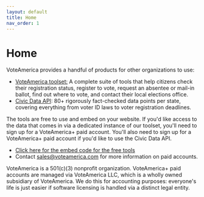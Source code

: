 ```yaml
---
layout: default
title: Home
nav_order: 1
---
```


# Home

VoteAmerica provides a handful of products for other organizations to use:

* [VoteAmerica toolset:](toolset/index.md) A complete suite of tools that help citizens check their registration status, register to vote, request an absentee or mail-in ballot, find out where to vote, and contact their local elections office.
* [Civic Data API](api/index.md): 80+ rigorously fact-checked data points per state, covering everything from voter ID laws to voter registration deadlines.

The tools are free to use and embed on your website. If you'd like access to the data that comes in via a dedicated instance of our toolset, you'll need to sign up for a VoteAmerica+ paid account.  You'll also need to sign up for a VoteAmerica+ paid account if you'd like to use the Civic Data API.
- [Click here for the embed code for the free tools](https://www.voteamerica.com/embeds/)
- Contact [sales@voteamerica.com](mailto:sales@voteamerica.com) for more information on paid accounts.

VoteAmerica is a 501(c)(3) nonprofit organization.  VoteAmerica+ paid accounts are managed via VoteAmerica LLC, which is a wholly owned subsidiary of VoteAmerica. We do this for accounting purposes: everyone's life is just easier if software licensing is handled via a distinct legal entity. 

